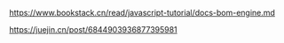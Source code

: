 https://www.bookstack.cn/read/javascript-tutorial/docs-bom-engine.md

https://juejin.cn/post/6844903936877395981

